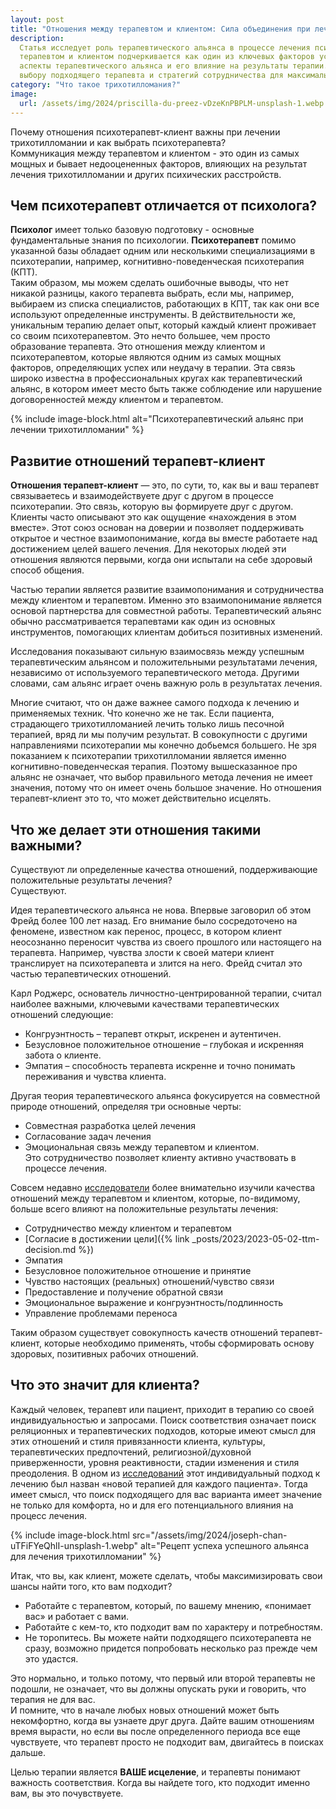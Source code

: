 ```yaml
---
layout: post
title: "Отношения между терапевтом и клиентом: Сила объединения при лечении трихотилломании"
description:
  Статья исследует роль терапевтического альянса в процессе лечения психических расстройств. Важность связи между
  терапевтом и клиентом подчеркивается как один из ключевых факторов успешного исцеления. Авторы обсуждают различные
  аспекты терапевтического альянса и его влияние на результаты терапии. Кроме того, предоставляются рекомендации по
  выбору подходящего терапевта и стратегий сотрудничества для максимальной эффективности лечения.
category: "Что такое трихотилломания?"
image:
  url: /assets/img/2024/priscilla-du-preez-vDzeKnPBPLM-unsplash-1.webp
---
```


Почему отношения психотерапевт-клиент важны при лечении трихотилломании и как выбрать психотерапевта?  
Коммуникация между терапевтом и клиентом - это один из самых мощных и бывает недооцененных факторов, 
влияющих на результат лечения трихотилломании и других психических расстройств.

## Чем психотерапевт отличается от психолога?

**Психолог** имеет только базовую подготовку - основные фундаментальные знания по психологии.
**Психотерапевт** помимо указанной базы обладает одним или несколькими специализациями в психотерапии, 
например, когнитивно-поведенческая психотерапия (КПТ).  
Таким образом, мы можем сделать ошибочные выводы, что нет никакой разницы, какого терапевта выбрать, 
если мы, например, выбираем из списка специалистов, работающих в КПТ, так как они все используют определенные инструменты.
В действительности же, уникальным терапию делает опыт, который каждый клиент проживает со своим психотерапевтом. 
Это нечто большее, чем просто образование терапевта. Это отношения между клиентом и психотерапевтом, 
которые являются одним из самых мощных факторов, определяющих успех или неудачу в терапии. 
Эта связь широко известна в профессиональных кругах как терапевтический альянс, 
в котором имеет место быть также соблюдение или нарушение договоренностей между клиентом и терапевтом.

{% include image-block.html
alt="Психотерапевтический альянс при лечении трихотилломании"
%}

## Развитие отношений терапевт-клиент

**Отношения терапевт-клиент** — это, по сути, то, как вы и ваш терапевт связываетесь и взаимодействуете 
друг с другом в процессе психотерапии. Это связь, которую вы формируете друг с другом. Клиенты часто 
описывают это как ощущение «нахождения в этом вместе». Этот союз основан на доверии и позволяет поддерживать 
открытое и честное взаимопонимание, когда вы вместе работаете над достижением целей вашего лечения. 
Для некоторых людей эти отношения являются первыми, когда они испытали на себе здоровый способ общения.

Частью терапии является развитие взаимопонимания и сотрудничества между клиентом и терапевтом. Именно это 
взаимопонимание является основой партнерства для совместной работы. Терапевтический альянс обычно 
рассматривается терапевтами как один из основных инструментов, помогающих клиентам добиться позитивных изменений.

Исследования показывают сильную взаимосвязь между успешным терапевтическим альянсом и положительными 
результатами лечения, независимо от используемого терапевтического метода. Другими словами, сам альянс 
играет очень важную роль в результатах лечения.  

Многие считают, что он даже важнее самого подхода к лечению и применяемых техник. Что конечно 
же не так. Если пациента, страдающего трихотилломанией лечить только лишь песочной терапией, вряд 
ли мы получим результат. В совокупности с другими направлениями психотерапии мы конечно добьемся 
большего. Не зря показанием к психотерапии трихотилломании является именно когнитивно-поведенческая терапия.
Поэтому вышесказанное про альянс не означает, что выбор правильного метода лечения не имеет значения, 
потому что он имеет очень большое значение. Но отношения терапевт-клиент это то, что может действительно исцелять.

## Что же делает эти отношения такими важными?

Существуют ли определенные качества отношений, поддерживающие положительные результаты лечения?  
Существуют.

Идея терапевтического альянса не нова. Впервые заговорил об этом Фрейд более 100 лет назад. 
Его внимание было сосредоточено на феномене, известном как перенос, процесс, в котором клиент неосознанно 
переносит чувства из своего прошлого  или настоящего на терапевта. Например, чувства злости к своей 
матери клиент транслирует на психотерапевта и злится на него. Фрейд считал это частью терапевтических отношений.

Карл Роджерс, основатель личностно-центрированной терапии, считал наиболее важными, ключевыми качествами 
терапевтических отношений следующие:  
- Конгруэнтность – терапевт открыт, искренен и аутентичен. 
- Безусловное положительное отношение – глубокая и искренняя забота о клиенте.
- Эмпатия – способность терапевта искренне и точно понимать переживания и чувства клиента.

Другая теория терапевтического альянса фокусируется на совместной природе отношений, определяя три основные черты:  
- Совместная разработка целей лечения
- Согласование задач лечения
- Эмоциональная связь между терапевтом и клиентом.  
Это сотрудничество позволяет клиенту активно участвовать в процессе лечения.

Совсем недавно <a href="https://pubmed.ncbi.nlm.nih.gov/30335448/" rel="nofollow">исследователи</a> более 
внимательно изучили качества отношений между терапевтом и клиентом, 
которые, по-видимому, больше всего влияют на положительные результаты лечения:
- Сотрудничество между клиентом и терапевтом
- [Согласие в достижении цели]({% link _posts/2023/2023-05-02-ttm-decision.md %})
- Эмпатия
- Безусловное положительное отношение и принятие
- Чувство настоящих (реальных) отношений/чувство связи
- Предоставление и получение обратной связи
- Эмоциональное выражение и конгруэнтность/подлинность
- Управление проблемами переноса

Таким образом существует совокупность качеств отношений терапевт-клиент, которые необходимо применять, 
чтобы сформировать основу здоровых, позитивных рабочих отношений.

## Что это значит для клиента?   
Каждый человек, терапевт или пациент, приходит в терапию со своей индивидуальностью и запросами. 
Поиск соответствия означает поиск реляционных и терапевтических подходов, которые имеют смысл для этих 
отношений и стиля привязанности клиента, культуры, терапевтических предпочтений, религиозной/духовной приверженности, 
уровня реактивности, стадии изменения и стиля преодоления.
В одном из <a href="https://onlinelibrary.wiley.com/doi/10.1002/jclp.22678" rel="nofollow">исследований</a> этот 
индивидуальный подход к лечению был назван «новой терапией для каждого пациента». Тогда имеет смысл, что поиск 
подходящего для вас варианта имеет значение не только для комфорта, но и для его потенциального влияния на процесс лечения.

{% include image-block.html
src="/assets/img/2024/joseph-chan-uTFiFYeQhlI-unsplash-1.webp"
alt="Рецепт успеха успешного альянса для лечения трихотилломании"
%}

Итак, что вы, как клиент, можете сделать, чтобы максимизировать свои шансы найти того, кто вам подходит?

- Работайте с терапевтом, который, по вашему мнению, «понимает вас» и работает с вами.
- Работайте с кем-то, кто подходит вам по характеру и потребностям.
- Не торопитесь. Вы можете найти подходящего психотерапевта не сразу, возможно придется попробовать несколько раз прежде чем это удастся.  

Это нормально, и только потому, что первый или второй терапевты не подошли, не означает, что вы должны опускать руки и говорить, что терапия не для вас.  
И помните, что в начале любых новых отношений может быть некомфортно, когда вы узнаете друг друга. 
Дайте вашим отношениям время вырасти, но если вы после определенного периода все еще чувствуете, что 
терапевт просто не подходит вам,  двигайтесь в поисках дальше. 

Целью терапии является **ВАШЕ исцеление**, и терапевты понимают важность соответствия. Когда вы найдете 
того, кто подходит именно вам, вы это почувствуете.